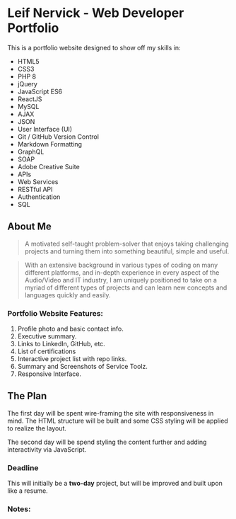 Leif Nervick - Web Developer Portfolio
==============

This is a portfolio website designed to show off my skills in:

* HTML5
* CSS3
* PHP 8
* jQuery
* JavaScript ES6
* ReactJS
* MySQL
* AJAX
* JSON
* User Interface (UI)
* Git / GitHub Version Control
* Markdown Formatting
* GraphQL
* SOAP
* Adobe Creative Suite
* APIs
* Web Services
* RESTful API
* Authentication
* SQL

## About Me

>A motivated self-taught problem-solver that enjoys taking challenging projects and turning them into something beautiful, simple and useful.

>With an extensive background in various types of coding on many different platforms, and in-depth experience in every aspect of the Audio/Video and IT industry, I am uniquely positioned to take on a myriad of different types of projects and can learn new concepts and languages quickly and easily.

### Portfolio Website Features:
1. Profile photo and basic contact info.
2. Executive summary.
3. Links to LinkedIn, GitHub, etc.
4. List of certifications
5. Interactive project list with repo links.
6. Summary and Screenshots of Service Toolz.
7. Responsive Interface.


## The Plan

The first day will be spent wire-framing the site with responsiveness in mind. The HTML structure will be built and some CSS styling will be applied to realize the layout.

The second day will be spend styling the content further and adding interactivity via JavaScript.


### Deadline

This will initially be a **two-day** project, but will be improved and built upon like a resume.

### Notes:
